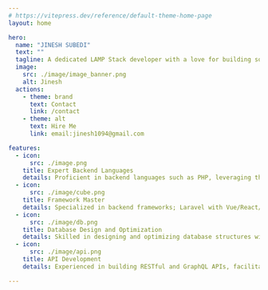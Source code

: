 ```yaml
---
# https://vitepress.dev/reference/default-theme-home-page
layout: home

hero:
  name: "JINESH SUBEDI"
  text: ""
  tagline: A dedicated LAMP Stack developer with a love for building solid web applications.
  image:
    src: ./image/image_banner.png
    alt: Jinesh
  actions:
    - theme: brand
      text: Contact
      link: /contact
    - theme: alt
      text: Hire Me
      link: email:jinesh1094@gmail.com

features:
  - icon:
      src: ./image.png
    title: Expert Backend Languages
    details: Proficient in backend languages such as PHP, leveraging their strengths to create efficient and scalable solutions.
  - icon: 
      src: ./image/cube.png
    title: Framework Master
    details: Specialized in backend frameworks; Laravel with Vue/React/Jquery. Applying best practices to streamline development processes.
  - icon:
      src: ./image/db.png
    title: Database Design and Optimization
    details: Skilled in designing and optimizing database structures with a focus on performance, data integrity, and security, using databases like MySQL, PostgreSQL, Oracle.
  - icon:
      src: ./image/api.png
    title: API Development
    details: Experienced in building RESTful and GraphQL APIs, facilitating seamless communication between front-end and back-end components.

---
```



